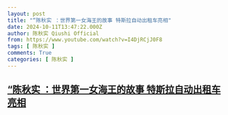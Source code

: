 ```yaml
---
layout: post
title: "“陈秋实 ：世界第一女海王的故事 特斯拉自动出租车亮相"
date: 2024-10-11T13:47:22.000Z
author: 陈秋实 Qiushi Official
from: https://www.youtube.com/watch?v=I4DjRCjJ0F8
tags: [ 陈秋实 ]
comments: True
categories: [ 陈秋实 ]
---
```

<!--1728654442000-->
[“陈秋实 ：世界第一女海王的故事 特斯拉自动出租车亮相](https://www.youtube.com/watch?v=I4DjRCjJ0F8)
------

<div>

</div>
